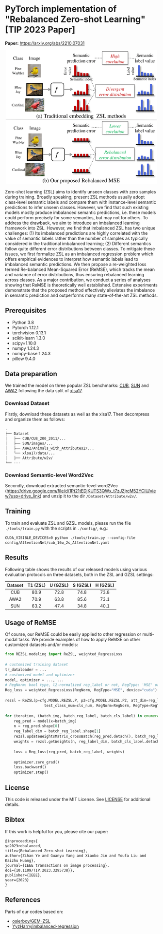 # PyTorch implementation of "Rebalanced Zero-shot Learning" [TIP 2023 Paper] #

**Paper:** https://arxiv.org/abs/2210.07031

<div align="center">
    <img width="500" alt="teaser" src="assets/banner.png"/>
</div>

Zero-shot learning (ZSL) aims to identify unseen classes with zero samples during training.
Broadly speaking, present ZSL methods usually adopt class-level semantic labels and compare them with instance-level semantic predictions to infer unseen classes.
However, we find that such existing models mostly produce imbalanced semantic predictions, i.e. these models could perform precisely for some semantics, but  may not for others. To address the drawback, we aim to introduce an imbalanced learning framework into ZSL. However, we find that imbalanced ZSL has two unique challenges: (1) Its imbalanced predictions are highly correlated with the value of semantic labels rather than the number of samples as typically considered in the traditional imbalanced learning; (2) Different semantics follow quite different error distributions between classes. To mitigate these issues, we first formalize ZSL as an imbalanced regression problem  which offers empirical evidences to interpret how semantic labels lead to imbalanced semantic predictions. We then propose a re-weighted loss termed Re-balanced Mean-Squared Error (ReMSE), which tracks the mean and variance of error distributions, thus ensuring rebalanced learning across classes. As a major contribution, we conduct a series of analyses showing that ReMSE is theoretically well established. Extensive experiments demonstrate that the proposed method effectively alleviates the imbalance in semantic prediction and outperforms many state-of-the-art ZSL methods.

## Prerequisites
+ Python 3.8
+ Pytorch 1.12.1
+ torchvision 0.13.1
+ scikit-learn 1.3.0
+ scipy=1.10.0
+ numpy 1.24.3
+ numpy-base 1.24.3
+ pillow 9.4.0

## Data preparation

We trained the model on three popular ZSL benchmarks: [CUB](http://www.vision.caltech.edu/visipedia/CUB-200-2011.html), [SUN](http://cs.brown.edu/~gmpatter/sunattributes.html) and [AWA2](http://cvml.ist.ac.at/AwA2/) following the data split of [xlsa17](http://datasets.d2.mpi-inf.mpg.de/xian/xlsa17.zip).

### Download Dataset 

Firstly, download these datasets as well as the xlsa17. Then decompress and organize them as follows: 
```
.
├── Dataset
│   ├── CUB/CUB_200_2011/...
│   ├── SUN/images/...
│   ├── AWA2/Animals_with_Attributes2/...
│   └── xlsa17/data/...
│   ├── Attribute/w2v/
└── ···
```

### Download Semantic-level Word2Vec

Secondly, download extracted semantic-level word2Vec (https://drive.google.com/file/d/1Pt21tEDjKUTS3QWx_t7zJZjrcM52YCIU/view?usp=drive_link) and unzip it to the dir `/Dataset/Attribute/w2v/`.

## Training

To train and evaluate ZSL and GZSL models, please run the file `./tools/train.py` with the scripts in `./config/`, e.g.:
```
CUDA_VISIBLE_DEVICES=0 python ./tools/train.py --config-file config/AttentionNet/cub_16w_2s_AttentionNet.yaml
```

## Results
Following table shows the results of our released models using various evaluation protocols on three datasets, both in the ZSL and GZSL settings:

| Dataset | T1 (ZSL) | U (GZSL) | S (GZSL) | H (GZSL) |
| :-----: | :-----: | :-----: | :-----: | :-----: |
| CUB | 80.9 | 72.8 | 74.8 | 73.8 |
| AWA2 | 70.9 | 63.8 | 85.6 | 73.1 |
| SUN | 63.2 | 47.4 | 34.8 | 40.1 |

## Usage of ReMSE
Of course, our ReMSE could be easily applied to other regression or multi-modal tasks.
We provide examples of how to apply ReMSE on other customized datasets and/or models:
```python
from REZSL.modeling import ReZSL, weighted_RegressLoss

# customized training dataset
tr_dataloader = ...
# customized model and optimizer
model, optimizer = ..., ... 
# RegNorm: bool type, l2-normalized reg_label or not, RegType: 'MSE' or "BMC"
Reg_loss = weighted_RegressLoss(RegNorm, RegType="MSE", device="cuda")

rezsl = ReZSL(p=cfg.MODEL.REZSL.P, p2=cfg.MODEL.REZSL.P2, att_dim=reg_label_dim, train_class_num=scls_num,
                  test_class_num=cls_num, RegNorm=RegNorm, RegType=RegType, device=device)

for iteration, (batch_img, batch_reg_label, batch_cls_label) in enumerate(tr_dataloader):
    reg_pred = model(x=batch_img)
    n = reg_pred.shape[0]
    reg_label_dim = batch_reg_label.shape[1]
    rezsl.updateWeightsMatrix_crossBatch(reg_pred.detach(), batch_reg_label.detach(), batch_cls_label.detach())
    weights = rezsl.getWeights(n, reg_label_dim, batch_cls_label.detach()).detach()  # weights matrix does not need gradients

    loss = Reg_loss(reg_pred, batch_reg_label, weights)

    optimizer.zero_grad()
    loss.backward()
    optimizer.step()
```

## License

This code is released under the MIT License. See [LICENSE](LICENSE) for additional details.

## Bibtex ##
If this work is helpful for you, please cite our paper:

```
@inproceedings{
ye2023rebalanced,
title={Rebalanced Zero-shot Learning},
author={Zihan Ye and Guanyu Yang and Xiaobo Jin and Youfa Liu and Kaizhu Huang},
journal={IEEE transactions on image processing},
doi={10.1109/TIP.2023.3295738}},
publisher={IEEE},
year={2023}
}
```

## References
Parts of our codes based on:
* [osierboy/GEM-ZSL](https://github.com/osierboy/GEM-ZSL)
* [YyzHarry/imbalanced-regression](https://github.com/YyzHarry/imbalanced-regression)
